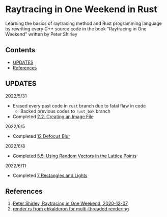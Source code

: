 # Raytracing in One Weekend in Rust
Learning the basics of raytracing method and Rust programming language
by rewriting every C++ source code in the book "Raytracing in One Weekend" written
by Peter Shirley

## Contents
- [UPDATES](#UPDATES)
- [References](#References)

## UPDATES
2022/5/31
- Erased every past code in `rust` branch due to fatal flaw in code
    - Backed previous codes to `rust_bak` branch
- Completed [2.2. Creating an Image File](https://raytracing.github.io/books/RayTracingInOneWeekend.html#outputanimage/creatinganimagefile)

2022/6/5
- Completed [12 Defocus Blur](https://raytracing.github.io/books/RayTracingInOneWeekend.html#defocusblur)

2022/6/8
- Completed [5.5. Using Random Vectors in the Lattice Points](https://raytracing.github.io/books/RayTracingTheNextWeek.html#perlinnoise/usingrandomvectorsonthelatticepoints)

2022/6/11
- Completed [7 Rectangles and Lights](https://raytracing.github.io/books/RayTracingTheNextWeek.html#rectanglesandlights)

## References
1. [Peter Shirley, Raytracing in One Weekend, 2020-12-07](https://github.com/RayTracing/raytracing.github.io)
2. [render.rs from ebkalderon for multi-threaded rendering](https://github.com/ebkalderon/ray-tracing-in-one-weekend/blob/master/src/render.rs)
